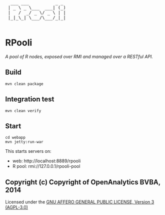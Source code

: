 <pre>
  ___ ___          _ _ 
 | _ \ _ \___  ___| (_)
 |   /  _/ _ \/ _ \ | |
 |_|_\_| \___/\___/_|_|

</pre>

# RPooli
_A pool of R nodes, exposed over RMI and managed over a RESTful API._


## Build

    mvn clean package

## Integration test

    mvn clean verify

## Start

    cd webapp
    mvn jetty:run-war

This starts servers on:

- web: http://localhost:8889/rpooli
- R pool: rmi://127.0.0.1/rpooli-pool


## Copyright (c) Copyright of OpenAnalytics BVBA, 2014

Licensed under the [GNU AFFERO GENERAL PUBLIC LICENSE, Version 3 (AGPL-3.0)](http://opensource.org/licenses/AGPL-3.0)
